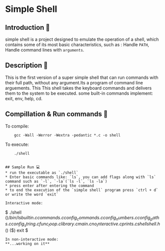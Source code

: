 # Simple Shell

## Introduction 🚀
simple shell is a project designed to emulate the operation of a shell, which contains some of its most basic characteristics, such as : Handle `PATH`, Handle command lines with `arguments`.

## Description 📖
This is the  first version of a super simple shell that can run commands with their full path, without any argument.Its a program of command line arguements. This This shell takes the keyboard commands and delivers them to the system to be executed. some built-in commands implement: exit, env, help, cd.

## Compillation & Run commands 🔧

To compile:
```
	gcc -Wall -Werror -Wextra -pedantic *.c -o shell
```
To execute:
```
	./shell


## Sample Run 💻
* run the executable as `./shell`
* Enter basic commands like: `ls`, you can add flags along with `ls` command such as `-l`, `-la`(`ls -l`, `ls -la`)
* press enter after entering the command
* to end the execution of the `simple shell` program press `ctrl + d` or write the word `exit`

Interactive mode:
```
$ ./shell
   ($) /bin/ls
builtin.c  commands.c  config_commands.c  config_numbers.c  config_paths.c  config_string.c  func_loop.c  library.c  main.c  no_interactive.c  prints.c  shell  shell.h
   ($)
   ($) exit
$
```
In non-interactive mode:
**...working on it**
